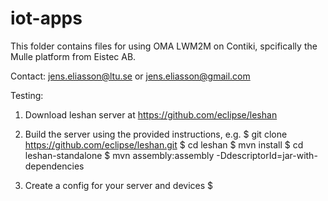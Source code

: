 # iot-apps
This folder contains files for using OMA LWM2M on Contiki, spcifically the Mulle platform from Eistec AB.

Contact: jens.eliasson@ltu.se or jens.eliasson@gmail.com

Testing:
1) Download leshan server at https://github.com/eclipse/leshan
2) Build the server using the provided instructions, e.g.
 $ git clone https://github.com/eclipse/leshan.git
 $ cd leshan
 $ mvn install
 $ cd leshan-standalone
 $ mvn assembly:assembly -DdescriptorId=jar-with-dependencies

3) Create a config for your server and devices
 $ <to be added>
